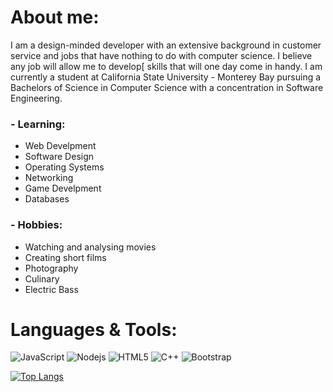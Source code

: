 # About me:
I am a design-minded developer with an extensive background in customer service and jobs that have nothing to do with computer science. I believe any job will allow me to develop[ skills that will one day come in handy. I am currently a student at California State University - Monterey Bay pursuing a Bachelors of Science in Computer Science with a concentration in Software Engineering.

### - Learning:
- Web Develpment
- Software Design
- Operating Systems
- Networking
- Game Develpment
- Databases

### - Hobbies:
- Watching and analysing movies
- Creating short films
- Photography
- Culinary 
- Electric Bass

# Languages & Tools:
![JavaScript](https://img.shields.io/badge/-JavaScript-black?style=flat-square&logo=javascript)
![Nodejs](https://img.shields.io/badge/-Nodejs-black?style=flat-square&logo=Node.js)
![HTML5](https://img.shields.io/badge/-HTML5-E34F26?style=flat-square&logo=html5&logoColor=white)
![C++](https://img.shields.io/badge/-C++-1572B6?style=flat-square&logo=css3)
![Bootstrap](https://img.shields.io/badge/-Bootstrap-563D7C?style=flat-square&logo=bootstrap)

[![Top Langs](https://github-readme-stats.vercel.app/api/top-langs/?username=dr-huitzil&layout=compact)](https://github.com/dr-huitzil/github-readme-stats)




